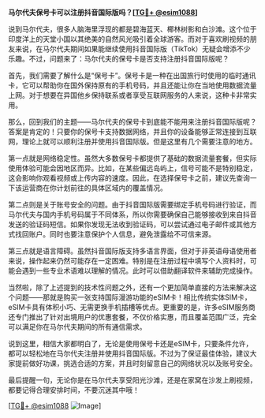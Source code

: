 **马尔代夫保号卡可以注册抖音国际版吗？[[TG💪+ @esim1088](https://t.me/s/esim1088)]**

说到马尔代夫，很多人脑海里浮现的都是碧海蓝天、椰林树影和白沙滩。这个位于印度洋上的天堂小国以其绝美的自然风光吸引着全球游客。而对于喜欢刷视频的朋友来说，在马尔代夫期间如果能继续使用抖音国际版（TikTok）无疑会增添不少乐趣。不过，问题来了：马尔代夫的保号卡是否支持注册抖音国际版呢？

首先，我们需要了解什么是“保号卡”。保号卡是一种在出国旅行时使用的临时通讯卡，它可以帮助你在国外保持原有的手机号码，并且还能让你在当地使用数据流量上网。对于想要在异国他乡保持联系或者享受互联网服务的人来说，这种卡非常实用。

那么，回到我们的主题——马尔代夫的保号卡到底能不能用来注册抖音国际版呢？答案是肯定的！只要你的保号卡支持数据网络，并且你的设备能够正常连接到互联网，理论上就可以顺利注册并使用抖音国际版。但是这里有几个需要注意的地方。

第一点就是网络稳定性。虽然大多数保号卡都提供了基础的数据流量套餐，但实际使用体验可能会因地区而异。比如，在某些偏远岛屿上，信号可能不是特别稳定，这会影响你观看视频或上传内容的速度。因此，在选择保号卡之前，建议先查询一下该运营商在你计划前往的具体区域内的覆盖情况。

第二点则是关于账号安全的问题。由于抖音国际版需要绑定手机号码进行验证，而马尔代夫与国内手机号码属于不同体系，所以你需要确保自己能够接收到来自抖音发送的验证码短信。如果你发现无法收到验证码，可以尝试通过电子邮件或其他方式找回账户。同时也要注意保护个人信息，避免泄露给不可信来源。

第三点就是语言障碍。虽然抖音国际版支持多语言界面，但对于非英语母语使用者来说，操作起来仍然可能存在一定困难。特别是在注册过程中填写个人资料时，可能会遇到一些专业术语难以理解的情况。此时可以借助翻译软件来辅助完成操作。

当然啦，除了上述提到的技术性问题之外，还有一个更加简单直接的方法来解决这个问题——那就是购买一张支持国际漫游功能的eSIM卡！相比传统实体SIM卡，eSIM卡具有体积小巧、无需更换手机插槽等优点。更重要的是，许多eSIM服务商还专门推出了针对出境用户的优惠套餐，不仅价格实惠，而且覆盖范围广泛，完全可以满足你在马尔代夫期间的所有通信需求。

说到这里，相信大家都明白了，无论是使用保号卡还是eSIM卡，只要条件允许，都可以轻松地在马尔代夫注册并使用抖音国际版。不过为了保证最佳体验，建议大家提前做好功课，挑选合适的方案，并且时刻留意自己的网络状况以及账号安全。

最后提醒一句，无论你是在马尔代夫享受阳光沙滩，还是在家窝在沙发上刷视频，都要记得合理安排时间，不要沉迷其中哦！

[[TG💪+ @esim1088](https://t.me/s/esim1088) ![Image](https://i.postimg.cc/4NQfJmqS/Snipaste-2025-05-13-00-14-12.png)]